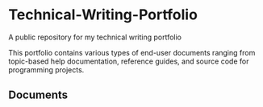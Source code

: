 # Technical-Writing-Portfolio
A public repository for my technical writing portfolio

This portfolio contains various types of end-user documents ranging from topic-based help documentation, reference guides, and source code for programming projects. 

## Documents
  

